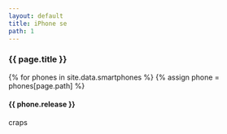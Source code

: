 ```yaml
---
layout: default
title: iPhone se
path: 1
---
```


<div class="container">
  <h3>{{ page.title }}</h3>
  {% for phones in site.data.smartphones %}
  {% assign phone = phones[page.path] %}
  <h4>{{ phone.release }}</h4>
  craps
</div>
